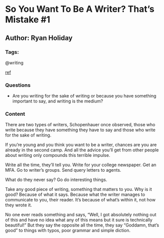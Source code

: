 # So You Want To Be A Writer? That’s Mistake #1

## Author: Ryan Holiday

### Tags: 

@writing

[ref](https://thoughtcatalog.com/ryan-holiday/2013/07/so-you-want-to-be-a-writer-thats-mistake-1/)

### Questions

- Are you writing for the sake of writing or because you have something important to say, and writing is the medium?

### Content

There are two types of writers, Schopenhauer once observed, those who write because they have something they have to say and those who write for the sake of writing.

If you’re young and you think you want to be a writer, chances are you are already in the second camp. And all the advice you’ll get from other people about writing only compounds this terrible impulse.

Write all the time, they’ll tell you. Write for your college newspaper. Get an MFA. Go to writer’s groups. Send query letters to agents.

What do they never say? Go do interesting things.

Take any good piece of writing, something that matters to you. Why is it good? Because of what it says. Because what the writer manages to communicate to you, their reader. It’s because of what’s within it, not how they wrote it.

No one ever reads something and says, “Well, I got absolutely nothing out of this and have no idea what any of this means but it sure is technically beautiful!” But they say the opposite all the time, they say “Goddamn, that’s good” to things with typos, poor grammar and simple diction.